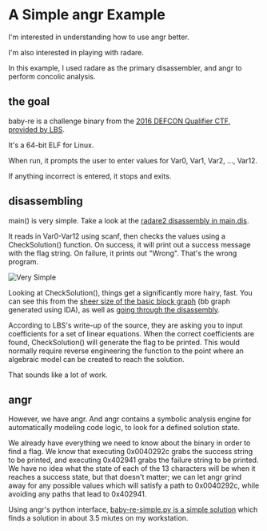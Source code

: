 # A Simple angr Example
I'm interested in understanding how to use angr better.

I'm also interested in playing with radare.

In this example, I used radare as the primary disassembler, and angr to perform concolic analysis.

## the goal
baby-re is a challenge binary from the [2016 DEFCON Qualifier CTF, provided by LBS](https://github.com/legitbs/quals-2016/tree/master/baby-re). 

It's a 64-bit ELF for Linux.

When run, it prompts the user to enter values for Var0, Var1, Var2, ..., Var12.

If anything incorrect is entered, it stops and exits. 

## disassembling
main() is very simple. Take a look at the [radare2 disassembly in main.dis](https://github.com/dissonant-research/examples/blob/master/angr/main.dis).

It reads in Var0-Var12 using scanf, then checks the values using a CheckSolution() function. On success, it will print out a success message with the flag string. On failure, it prints out "Wrong". That's the wrong program.

![](https://raw.githubusercontent.com/dissonant-research/examples/8c4d774754126b89e2a321806ef7ebb3ff3d463e/angr/main1.png "Very Simple")

Looking at CheckSolution(), things get a significantly more hairy, fast. You can see this from the [sheer size of the basic block graph](https://raw.githubusercontent.com/dissonant-research/examples/master/angr/baby-re-CheckSolution-bbgraph.png) (bb graph generated using IDA), as well as  [going through the disassembly](https://github.com/dissonant-research/examples/blob/master/angr/check-solution.dis).

According to LBS's write-up of the source, they are asking you to input coefficients for a set of linear equations. When the correct coefficients are found, CheckSolution() will generate the flag to be printed. This would normally require reverse engineering the function to the point where an algebraic model can be created to reach the solution.

That sounds like a lot of work.

## angr
However, we have angr. And angr contains a symbolic analysis engine for automatically modeling code logic, to look for a defined solution state.

We already have everything we need to know about the binary in order to find a flag. We know that executing 0x0040292c grabs the success string to be printed, and executing 0x402941 grabs the failure string to be printed. We have no idea what the state of each of the 13 characters will be when it reaches a success state, but that doesn't matter; we can let angr grind away for any possible values which will satisfy a path to 0x0040292c, while avoiding any paths that lead to 0x402941.

Using angr's python interface, [baby-re-simple.py is a simple solution](https://github.com/dissonant-research/examples/blob/master/angr/baby-re-simple.py) which finds a solution in about 3.5 miutes on my workstation.

